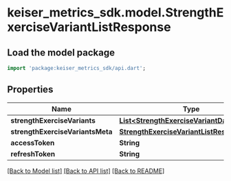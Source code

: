 # keiser_metrics_sdk.model.StrengthExerciseVariantListResponse

## Load the model package
```dart
import 'package:keiser_metrics_sdk/api.dart';
```

## Properties
Name | Type | Description | Notes
------------ | ------------- | ------------- | -------------
**strengthExerciseVariants** | [**List&lt;StrengthExerciseVariantData&gt;**](StrengthExerciseVariantData.md) |  | 
**strengthExerciseVariantsMeta** | [**StrengthExerciseVariantListResponseMeta**](StrengthExerciseVariantListResponseMeta.md) |  | 
**accessToken** | **String** |  | [optional] 
**refreshToken** | **String** |  | [optional] 

[[Back to Model list]](../README.md#documentation-for-models) [[Back to API list]](../README.md#documentation-for-api-endpoints) [[Back to README]](../README.md)



